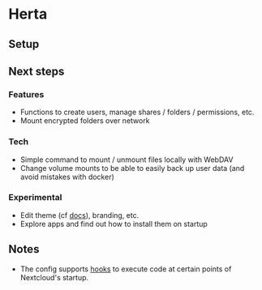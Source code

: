 # Herta

## Setup

## Next steps

### Features

- Functions to create users, manage shares / folders / permissions, etc.
- Mount encrypted folders over network

### Tech

- Simple command to mount / unmount files locally with WebDAV
- Change volume mounts to be able to easily back up user data (and avoid mistakes with docker)

### Experimental

- Edit theme (cf [docs](https://hub.docker.com/_/nextcloud#additional-volumes)), branding, etc.
- Explore apps and find out how to install them on startup

## Notes

- The config supports [hooks](https://hub.docker.com/_/nextcloud#auto-configuration-via-hook-folders) to execute code at certain points of Nextcloud's startup. 